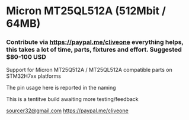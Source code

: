 # Micron MT25QL512A (512Mbit / 64MB)
### Contribute via   https://paypal.me/cliveone  everything helps, this takes a lot of time, parts, fixtures and effort. Suggested $80-100 USD

Support for Micron MT25Q512A / MT25QL512A compatible parts on STM32H7xx platforms

The pin usage here is reported in the naming

This is a tentitve build awaiting more testing/feedback

 sourcer32@gmail.com
 https://paypal.me/cliveone
